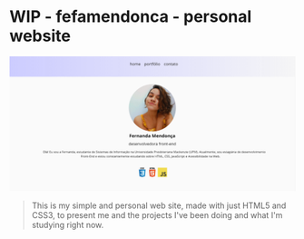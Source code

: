 
# WIP - fefamendonca - personal website

<img src="/img/web-site.png" alt="Página de Site Pessoal, com um menu de navegação para a Home, Portfólio e Contato.">

> This is my simple and personal web site, made with just HTML5 and CSS3, to present me and the projects I've been doing and what I'm studying right now.
